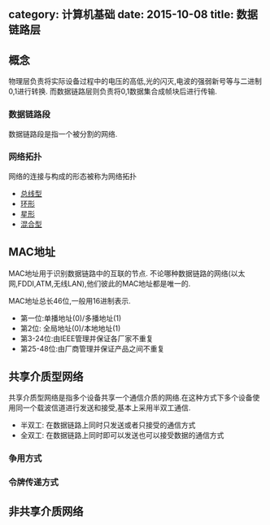 category: 计算机基础
date: 2015-10-08
title: 数据链路层
---
## 概念

物理层负责将实际设备过程中的电压的高低,光的闪灭,电波的强弱新号等与二进制0,1进行转换. 而数据链路层则负责将0,1数据集合成帧块后进行传输.

### 数据链路段
数据链路段是指一个被分割的网络.

### 网络拓扑
网络的连接与构成的形态被称为网络拓扑
* [总线型]()
* [环形]()
* [星形]()
* [混合型]()

## MAC地址
MAC地址用于识别数据链路中的互联的节点. 不论哪种数据链路的网络(以太网,FDDI,ATM,无线LAN),他们彼此的MAC地址都是唯一的.

MAC地址总长46位,一般用16进制表示.
* 第一位:单播地址(0)/多播地址(1)
* 第2位: 全局地址(0)/本地地址(1)
* 第3-24位:由IEEE管理并保证各厂家不重复
* 第25-48位:由厂商管理并保证产品之间不重复

## 共享介质型网络
共享介质型网络是指多个设备共享一个通信介质的网络.在这种方式下多个设备使用同一个载波信道进行发送和接受,基本上采用半双工通信.

* 半双工: 在数据链路上同时只发送或者只接受的通信方式
* 全双工: 在数据链路上同时即可以发送也可以接受数据的通信方式

### 争用方式


### 令牌传递方式

## 非共享介质网络



